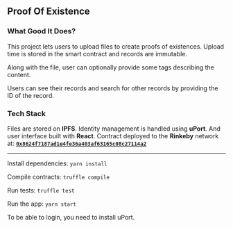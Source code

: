 ## Proof Of Existence

### What Good It Does?

This project lets users to upload files to create proofs of existences. Upload time is stored in the smart contract and records are immutable.

Along with the file, user can optionally provide some tags describing the content.

Users can see their records and search for other records by providing the ID of the record.

### Tech Stack

Files are stored on **IPFS**. Identity management is handled using **uPort**. And user interface built with **React**. Contract deployed to the **Rinkeby** network at: [**`0x8624f7187ad1e4fe36a403af63165c08c27114a2`**](https://etherscan.io/address/0x8624f7187ad1e4fe36a403af63165c08c27114a2)

-----


Install dependencies: 
```yarn install```

Compile contracts:
```truffle compile```

Run tests:
```truffle test```

Run the app:
```yarn start```

To be able to login, you need to install uPort.

